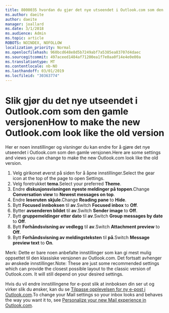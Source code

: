 ```yaml
---
title: 8000035 hvordan du gjør det nye utseendet i Outlook.com som den gamle
ms.author: daeite
author: daeite
manager: joallard
ms.date: 3/1/2018
ms.audience: Admin
ms.topic: article
ROBOTS: NOINDEX, NOFOLLOW
localization_priority: Normal
ms.openlocfilehash: 960bcd648e8d5b7249abf7a5385ea83707d4daec
ms.sourcegitcommit: 497aceed1484af71200ea1f7e0aa0f14e4e0e00a
ms.translationtype: MT
ms.contentlocale: nb-NO
ms.lasthandoff: 03/01/2019
ms.locfileid: "30363774"
---
```

# <a name="how-to-make-the-new-outlookcom-look-like-the-old-version"></a><span data-ttu-id="d6c7b-102">Slik gjør du det nye utseendet i Outlook.com som den gamle versjonen</span><span class="sxs-lookup"><span data-stu-id="d6c7b-102">How to make the new Outlook.com look like the old version</span></span>

<span data-ttu-id="d6c7b-103">Her er noen innstillinger og visninger du kan endre for å gjøre det nye utseendet i Outlook.com som den gamle versjonen.</span><span class="sxs-lookup"><span data-stu-id="d6c7b-103">Here are some settings and views you can change to make the new Outlook.com look like the old version.</span></span>

1. <span data-ttu-id="d6c7b-104">Velg girikonet øverst på siden for å åpne innstillinger.</span><span class="sxs-lookup"><span data-stu-id="d6c7b-104">Select the gear icon at the top of the page to open Settings.</span></span>
2. <span data-ttu-id="d6c7b-105">Velg foretrukket **tema**.</span><span class="sxs-lookup"><span data-stu-id="d6c7b-105">Select your preferred **Theme**.</span></span>
3. <span data-ttu-id="d6c7b-106">Endre **diskusjonsvisningen** **nyeste meldinger på toppen**.</span><span class="sxs-lookup"><span data-stu-id="d6c7b-106">Change **Conversation view** to **Newest messages on top**.</span></span>
4. <span data-ttu-id="d6c7b-107">Endre **leseruten** **skjule**.</span><span class="sxs-lookup"><span data-stu-id="d6c7b-107">Change **Reading pane** to **Hide**.</span></span>
5. <span data-ttu-id="d6c7b-108">Bytt **Focused innboksen** til **av**.</span><span class="sxs-lookup"><span data-stu-id="d6c7b-108">Switch **Focused inbox** to **Off**.</span></span>
6. <span data-ttu-id="d6c7b-109">Bytter **avsenderen bildet** til **av**.</span><span class="sxs-lookup"><span data-stu-id="d6c7b-109">Switch **Sender image** to **Off**.</span></span> 
7. <span data-ttu-id="d6c7b-110">Bytt **gruppemeldinger etter dato** til **av**.</span><span class="sxs-lookup"><span data-stu-id="d6c7b-110">Switch **Group messages by date** to **Off**.</span></span> 
8. <span data-ttu-id="d6c7b-111">Bytt **Forhåndsvisning av vedlegg** til **av**.</span><span class="sxs-lookup"><span data-stu-id="d6c7b-111">Switch **Attachment preview** to **Off**.</span></span> 
9. <span data-ttu-id="d6c7b-112">Bytt **Forhåndsvisning av meldingsteksten** til **på**.</span><span class="sxs-lookup"><span data-stu-id="d6c7b-112">Switch **Message preview text** to **On**.</span></span>

<span data-ttu-id="d6c7b-p101">Merk: Dette er bare noen anbefalte innstillinger som kan gi mest mulig oppsettet til den klassiske versjonen av Outlook.com. Det fortsatt avhenger av ønskede innstillinger.</span><span class="sxs-lookup"><span data-stu-id="d6c7b-p101">Note: These are just some recommended settings which can provide the closest possible layout to the classic version of Outlook.com. It will still depend on your desired settings.</span></span>

<span data-ttu-id="d6c7b-115">Hvis du vil endre innstillingene for e-post slik at innboksen din ser ut og virker slik du ønsker, kan du se [Tilpasse opplevelsen for ny e-post i Outlook.com](https://support.office.com/article/b41c2ecb-f23c-42b3-b7f8-659646d5e58c).</span><span class="sxs-lookup"><span data-stu-id="d6c7b-115">To change your Mail settings so your inbox looks and behaves the way you want it to, see [Personalize your new Mail experience in Outlook.com](https://support.office.com/article/b41c2ecb-f23c-42b3-b7f8-659646d5e58c).</span></span>